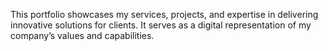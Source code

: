 This portfolio showcases my services, projects, and expertise in delivering innovative solutions for clients. It serves as a digital representation of my company’s values and capabilities.
